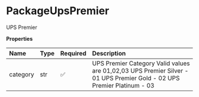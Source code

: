 # PackageUpsPremier

UPS Premier

**Properties**

| Name     | Type | Required | Description                                                                                                            |
| :------- | :--- | :------- | :--------------------------------------------------------------------------------------------------------------------- |
| category | str  | ✅       | UPS Premier Category Valid values are 01,02,03 UPS Premier Silver - 01 UPS Premier Gold - 02 UPS Premier Platinum - 03 |

<!-- This file was generated by liblab | https://liblab.com/ -->

